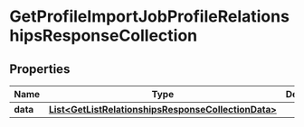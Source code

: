 # GetProfileImportJobProfileRelationshipsResponseCollection

## Properties
Name | Type | Description | Notes
------------ | ------------- | ------------- | -------------
**data** | [**List&lt;GetListRelationshipsResponseCollectionData&gt;**](GetListRelationshipsResponseCollectionData.md) |  | 
